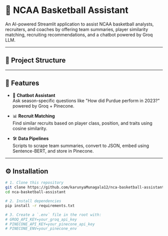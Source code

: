 # 🏀 NCAA Basketball Assistant

An AI-powered Streamlit application to assist NCAA basketball analysts, recruiters, and coaches by offering team summaries, player similarity matching, recruiting recommendations, and a chatbot powered by Groq LLM.

---

## 📁 Project Structure


---

## 🚀 Features

- 🧠 **Chatbot Assistant**  
  Ask season-specific questions like "How did Purdue perform in 2023?" powered by Groq + Pinecone.

- 📊 **Recruit Matching**  
  Find similar recruits based on player class, position, and traits using cosine similarity.

- 🛠️ **Data Pipelines**  
  Scripts to scrape team summaries, convert to JSON, embed using Sentence-BERT, and store in Pinecone.

---

## ⚙️ Installation

```bash
# 1. Clone this repository
git clone https://github.com/karunyaMunagala12/nca-basketball-assistant.git
cd nca-basketball-assistant

# 2. Install dependencies
pip install -r requirements.txt

# 3. Create a `.env` file in the root with:
# GROQ_API_KEY=your_groq_api_key
# PINECONE_API_KEY=your_pinecone_api_key
# PINECONE_ENV=your_pinecone_env
